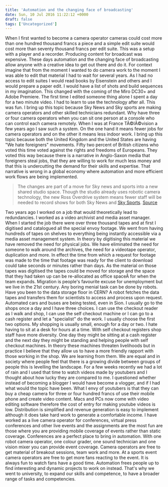 ```yaml
---
title: 'Automation and the changing face of broadcasting'
date: Sun, 10 Jul 2016 11:22:12 +0000
draft: false
tags: ['Uncategorized']
---
```


When I first wanted to become a camera operator cameras could cost more than one hundred thousand francs a piece and a simple edit suite would cost more than seventy thousand francs per edit suite. This was a setup with a player and a recorder. Producing content for broadcast was expensive. These days automation and the changing face of broadcasting allow anyone with a creative idea to get out there and do it. For context imagine that from the moment I wanted to do camera work to the moment I was able to edit that material I had to wait for several years. As I had no access to edit suites I would read books by Eisenstein and others and I would prepare a paper edit. I would have a list of shots and build sequences in my imagination. This changed with the coming of the Miro DC30+ and Adobe Premiere. The first time I edited someone thing alone I spent a day for a two minute video. I had to learn to use the technology after all. This was fun. I bring up this topic because Sky News and Sky sports are making camera operators and other skilled technicians redundant. Why have three or four camera operators when you can sit one person at a console who can control each camera remotely. When I was at France TÃ©lÃ©vision a few years ago I saw such a system. On the one hand it means fewer jobs for camera operators and on the other it means less indoor work. I bring up this topic because both the United Kingdom and the United States are having "We hate foreigners" movements. Fifty two percent of British citizens who voted this time voted against the rights and freedoms of Europeans. They voted this way because there is a narrative in Anglo-Saxon media that foreigners steal jobs, that they are willing to work for much less money and that this is undercutting the demand for their skills and expertise. That narrative is wrong in a global economy where automation and more efficient work flows are being implemented.

> The changes are part of a move for Sky news and sports into a new shared studio space. Though the studio already uses robotic camera technology, the new Ross Overdrive system means fewer staff will be needed to record shows for both Sky News and [Sky Sports](https://www.theguardian.com/media/sky-sports). [Source](https://www.theguardian.com/media/2016/jul/07/sky-news-sky-sports-automation-robot-cameras)

Two years ago I worked on a job that would theoretically lead to redundancies. I worked as a video archivist and media asset manager. When I started the job there were over three thousand tapes and at first I digitised and catalogued all the special envoy footage. We went from having hundreds of tapes on shelves to everything being instantly accessible via a media asset management system. In theory by digitising this material we have removed the need for physical jobs. We have eliminated the need for someone to walk around the archives, the need for a videotape operator, duplication and more. In effect the time from which a request for footage was made to the time that footage was ready for the client to download could take seconds or minutes rather than days. As the material on those tapes was digitised the tapes could be moved for storage and the space that they had taken up can be re-allocated as office spaceÂ for when the team expands. Migration is people's favourite excuse for unemployment but we live in the 21st century. Any boring menial task can be done by robots. Have you been to the data storage floor in CERN? A robot fetches the data tapes and transfers them for scientists to access and process upon request. Automated cars and buses are being tested, even in Sion. I usually go to the shops once a day and I have three choices. I can use the checkout reader as I walk and shop, I can use the self checkout machine or I can go to a cash register and let a "specialist" do the work. I usually choose the first two options. My shopping is usually small, enough for a day or two. I hate having to sit at a desk for hours at a time. With self checkout registers shop staff have more diversity. One day they might be sitting at a cash register and the next day they might be standing and helping people with self checkout machines. In theory these machines threaten livelihoods but in practice I believe that they allow us to have a more friendly rapport with those working in the shop. We are learning from them. We are equal and in society where people feel that there is a growing divide between groups of people this is levelling the landscape. For a few weeks recently we had a lot of rain and I used that time to watch videos made by youtubers and I thought about how lucky they are compared to me. I questioned whether instead of becoming a blogger I would have become a vlogger, and if I had what would the topic have been. What I envy of youtubers is that they can buy a cheap camera for three or four hundred francs of use their mobile phone and create video content. Macs and PCs now come with video editing software therefore the cost of entry for making youtube videos is low. Distribution is simplified and revenue generation is easy to implement although it does take hard work to generate a comfortable income. I have worked as a live camera operator for conferences, virtual press conferences and other live events and the assignments are the most fun are those where you are providing mobile coverage of events rather than static coverage. Conferences are a perfect place to bring in automation. With one robot camera operator, one colour grader, one sound technician and one vision mixer you can provide event coverage. Camera operators are free to get material of breakout sessions, team work and more. At a sports event camera operators are free to get more fans reacting to the event. It is always fun to watch fans have a good time. Automation frees people up to find interesting and dynamic projects to work on instead. That's why we went to university, to expand our skills and competence, to have a broader range of tasks and competencies.